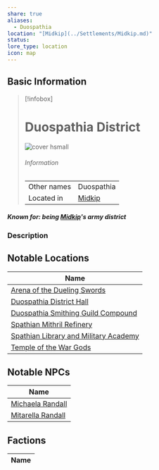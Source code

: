 ```yaml
---
share: true
aliases:
  - Duospathia
location: "[Midkip](../Settlements/Midkip.md)"
status: 
lore_type: location
icon: map
---
```

## Basic Information
> [!infobox]
> # Duospathia District
> ![cover hsmall](insertimage.png)
> ###### Information
> |   |  |
> | ---- | ---- |
> | Other names | Duospathia|
> | Located in | [Midkip](../Settlements/Midkip.md)|
##### Known for: being [Midkip](../Settlements/Midkip.md)'s army district
### Description
## Notable Locations
| Name                                                                                                    |
| ------------------------------------------------------------------------------------------------------- |
| [Arena of the Dueling Swords](../Buildings/Arena%20of%20the%20Dueling%20Swords.md)                     |
| [Duospathia District Hall](../Buildings/Duospathia%20District%20Hall.md)                           |
| [Duospathia Smithing Guild Compound](../Buildings/Duospathia%20Smithing%20Guild%20Compound.md)       |
| [Spathian Mithril Refinery](../Buildings/Spathian%20Mithril%20Refinery.md)                         |
| [Spathian Library and Military Academy](../Buildings/Spathian%20Library%20and%20Military%20Academy.md) |
| [Temple of the War Gods](../Buildings/Temple%20of%20the%20War%20Gods.md)                               |

## Notable NPCs
| Name                                             |
| ------------------------------------------------ |
| [Michaela Randall](../../../Michaela%20Randall.md)   |
| [Mitarella Randall](../../../Mitarella%20Randall.md) |

## Factions
| Name |
| ---- |

